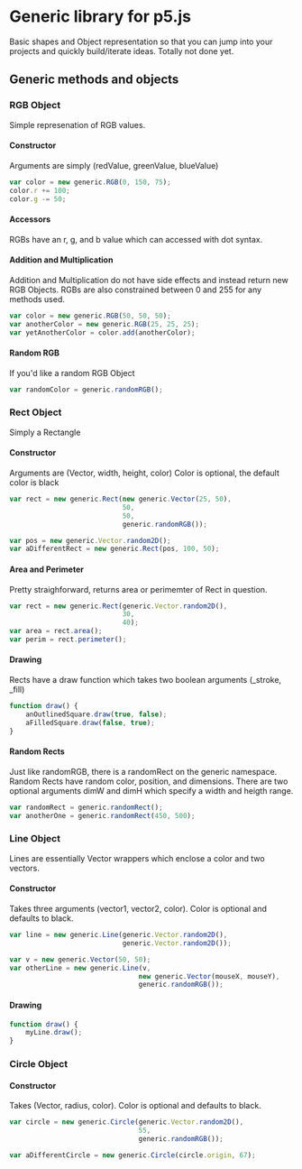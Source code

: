 # Generic library for p5.js
Basic shapes and Object representation so that you can 
jump into your projects and quickly build/iterate ideas.
Totally not done yet.

## Generic methods and objects

### RGB Object
Simple represenation of RGB values.

#### Constructor
Arguments are simply (redValue, greenValue, blueValue)
```javascript
var color = new generic.RGB(0, 150, 75);
color.r += 100;
color.g -= 50;
```

#### Accessors
RGBs have an r, g, and b value which can accessed with dot syntax.


#### Addition and Multiplication
Addition and Multiplication do not have side effects
and instead return new RGB Objects. RGBs are also constrained
between 0 and 255 for any methods used.

```javascript
var color = new generic.RGB(50, 50, 50);
var anotherColor = new generic.RGB(25, 25, 25);
var yetAnotherColor = color.add(anotherColor);
```
#### Random RGB
If you'd like a random RGB Object

```javascript
var randomColor = generic.randomRGB();
```

### Rect Object
Simply a Rectangle 

#### Constructor
Arguments are (Vector, width, height, color)
Color is optional, the default color is black

```javascript
var rect = new generic.Rect(new generic.Vector(25, 50),
                            50,
                            50,
                            generic.randomRGB());

var pos = new generic.Vector.random2D();
var aDifferentRect = new generic.Rect(pos, 100, 50);
```

#### Area and Perimeter
Pretty straighforward, returns 
area or perimemter of Rect in question.

```javascript
var rect = new generic.Rect(generic.Vector.random2D(),
                            30,
                            40);
var area = rect.area();
var perim = rect.perimeter();
```

#### Drawing
Rects have a draw function which takes 
two boolean arguments (_stroke, _fill)

```javascript
function draw() {
    anOutlinedSquare.draw(true, false);
    aFilledSquare.draw(false, true);
}
```

#### Random Rects
Just like randomRGB, there is a randomRect on the 
generic namespace. Random Rects have random color, position,
and dimensions. There are two optional arguments dimW and dimH
which specify a width and heigth range.

```javascript
var randomRect = generic.randomRect();
var anotherOne = generic.randomRect(450, 500);
```

### Line Object
Lines are essentially Vector wrappers which enclose
a color and two vectors.

#### Constructor
Takes three arguments (vector1, vector2, color). 
Color is optional and defaults to black.

```javascript
var line = new generic.Line(generic.Vector.random2D(),
                            generic.Vector.random2D());

var v = new generic.Vector(50, 50);
var otherLine = new generic.Line(v,
                                new generic.Vector(mouseX, mouseY),
                                generic.randomRGB());
```

#### Drawing

```javascript 
function draw() {
    myLine.draw();
}
```

### Circle Object

#### Constructor
Takes (Vector, radius, color). 
Color is optional and defaults to black.

```javascript
var circle = new generic.Circle(generic.Vector.random2D(),
                                55,
                                generic.randomRGB());

var aDifferentCircle = new generic.Circle(circle.origin, 67);
```